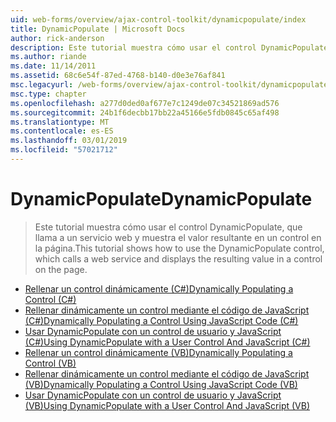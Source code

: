 ```yaml
---
uid: web-forms/overview/ajax-control-toolkit/dynamicpopulate/index
title: DynamicPopulate | Microsoft Docs
author: rick-anderson
description: Este tutorial muestra cómo usar el control DynamicPopulate, que llama a un servicio web y muestra el valor resultante en un control en la página.
ms.author: riande
ms.date: 11/14/2011
ms.assetid: 68c6e54f-87ed-4768-b140-d0e3e76af841
msc.legacyurl: /web-forms/overview/ajax-control-toolkit/dynamicpopulate
msc.type: chapter
ms.openlocfilehash: a277d0ded0af677e7c1249de07c34521869ad576
ms.sourcegitcommit: 24b1f6decbb17bb22a45166e5fdb0845c65af498
ms.translationtype: MT
ms.contentlocale: es-ES
ms.lasthandoff: 03/01/2019
ms.locfileid: "57021712"
---
```

<a name="dynamicpopulate"></a><span data-ttu-id="96693-103">DynamicPopulate</span><span class="sxs-lookup"><span data-stu-id="96693-103">DynamicPopulate</span></span>
====================
> <span data-ttu-id="96693-104">Este tutorial muestra cómo usar el control DynamicPopulate, que llama a un servicio web y muestra el valor resultante en un control en la página.</span><span class="sxs-lookup"><span data-stu-id="96693-104">This tutorial shows how to use the DynamicPopulate control, which calls a web service and displays the resulting value in a control on the page.</span></span>


- [<span data-ttu-id="96693-105">Rellenar un control dinámicamente (C#)</span><span class="sxs-lookup"><span data-stu-id="96693-105">Dynamically Populating a Control (C#)</span></span>](dynamically-populating-a-control-cs.md)
- [<span data-ttu-id="96693-106">Rellenar dinámicamente un control mediante el código de JavaScript (C#)</span><span class="sxs-lookup"><span data-stu-id="96693-106">Dynamically Populating a Control Using JavaScript Code (C#)</span></span>](dynamically-populating-a-control-using-javascript-code-cs.md)
- [<span data-ttu-id="96693-107">Usar DynamicPopulate con un control de usuario y JavaScript (C#)</span><span class="sxs-lookup"><span data-stu-id="96693-107">Using DynamicPopulate with a User Control And JavaScript (C#)</span></span>](using-dynamicpopulate-with-a-user-control-and-javascript-cs.md)
- [<span data-ttu-id="96693-108">Rellenar un control dinámicamente (VB)</span><span class="sxs-lookup"><span data-stu-id="96693-108">Dynamically Populating a Control (VB)</span></span>](dynamically-populating-a-control-vb.md)
- [<span data-ttu-id="96693-109">Rellenar dinámicamente un control mediante el código de JavaScript (VB)</span><span class="sxs-lookup"><span data-stu-id="96693-109">Dynamically Populating a Control Using JavaScript Code (VB)</span></span>](dynamically-populating-a-control-using-javascript-code-vb.md)
- [<span data-ttu-id="96693-110">Usar DynamicPopulate con un control de usuario y JavaScript (VB)</span><span class="sxs-lookup"><span data-stu-id="96693-110">Using DynamicPopulate with a User Control And JavaScript (VB)</span></span>](using-dynamicpopulate-with-a-user-control-and-javascript-vb.md)
